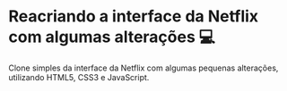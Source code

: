 # Reacriando a interface da Netflix com algumas alterações :computer:

Clone simples da interface da Netflix com algumas pequenas alterações, utilizando HTML5, CSS3 e JavaScript.
